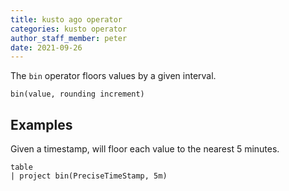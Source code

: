```yaml
---
title: kusto ago operator
categories: kusto operator
author_staff_member: peter
date: 2021-09-26
---
```


The `bin` operator floors values by a given interval.

```
bin(value, rounding increment)
```

## Examples

Given a timestamp, will floor each value to the nearest 5 minutes.
```kusto
table
| project bin(PreciseTimeStamp, 5m)
```